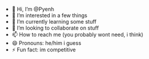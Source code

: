 - 👋 Hi, I’m @Pyenh
- 👀 I’m interested in a few things
- 🌱 I’m currently learning some stuff
- 💞️ I’m looking to collaborate on stuff
- 📫 How to reach me (you probably wont need, i think)
- 😄 Pronouns: he/him i guess
- ⚡ Fun fact: im competitive 

